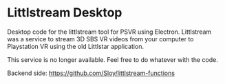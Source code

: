 # Littlstream Desktop

Desktop code for the littlstream tool for PSVR using Electron. Littlstream was a service to stream 3D SBS VR videos from your computer to Playstation VR using the old Littlstar application.

This service is no longer available. Feel free to do whatever with the code.

Backend side: https://github.com/Sloy/littlstream-functions
